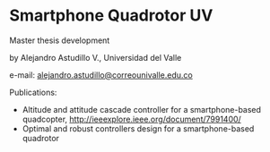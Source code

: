 # Smartphone Quadrotor UV
Master thesis development

by Alejandro Astudillo V., Universidad del Valle

e-mail: alejandro.astudillo@correounivalle.edu.co

Publications: 
- Altitude and attitude cascade controller for a smartphone-based quadcopter, http://ieeexplore.ieee.org/document/7991400/
- Optimal and robust controllers design for a smartphone-based quadrotor
